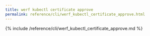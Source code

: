 ```yaml
---
title: werf kubectl certificate approve
permalink: reference/cli/werf_kubectl_certificate_approve.html
---
```


{% include /reference/cli/werf_kubectl_certificate_approve.md %}
